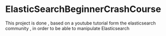 # ElasticSearchBeginnerCrashCourse
This project is done , based on a youtube tutorial form the elasticsearch community , in order to be able to manipulate Elasticsearch 

